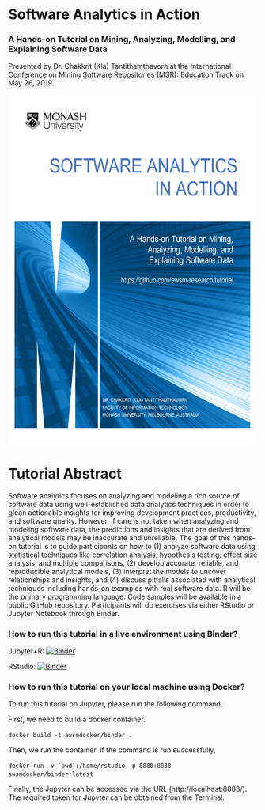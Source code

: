 # Software Analytics in Action

### A Hands-on Tutorial on Mining, Analyzing, Modelling, and Explaining Software Data


Presented by Dr. Chakkrit (Kla) Tantithamthavorn at the International Conference on Mining Software Repositories (MSR): [Education Track](https://2019.msrconf.org/track/msr-2019-Education?track=MSR%20%20Education#program) on May 26, 2019. 

<img src="./resources/software-analytics-tutorial-cover.jpg" width="500">



# Tutorial Abstract

Software analytics focuses on analyzing and modeling a rich source of software data using well-established data analytics techniques in order to glean actionable insights for improving development practices, productivity, and software quality. However, if care is not taken when analyzing and modeling software data, the predictions and insights that are derived from analytical models may be inaccurate and unreliable. The goal of this hands-on tutorial is to guide participants on how to (1) analyze software data using statistical techniques like correlation analysis, hypothesis testing, effect size analysis, and multiple comparisons, (2) develop accurate, reliable, and reproducible analytical models, (3) interpret the models to uncover relationships and insights, and (4) discuss pitfalls associated with analytical techniques including hands-on examples with real software data. R will be the primary programming language. Code samples will be available in a public GitHub repository. Participants will do exercises via either RStudio or Jupyter Notebook through Binder.

### How to run this tutorial in a live environment using Binder?

Jupyter+R: [![Binder](http://mybinder.org/badge_logo.svg)](https://mybinder.org/v2/gh/awsm-research/mining-software-defects/master?filepath=Modelling-Software-Data.ipynb)

RStudio: [![Binder](http://mybinder.org/badge_logo.svg)](https://mybinder.org/v2/gh/awsm-research/mining-software-defects/master?urlpath=rstudio)

### How to run this tutorial on your local machine using Docker?

To run this tutorial on Jupyter, please run the following command.

First, we need to build a docker container.

```docker build -t awsmdocker/binder .```

Then, we run the container. If the command is run successfully,  

```docker run -v `pwd`:/home/rstudio -p 8888:8888  awsmdocker/binder:latest```

Finally, the Jupyter can be accessed via the URL (http://localhost:8888/). The required token for Jupyter can be obtained from the Terminal.
